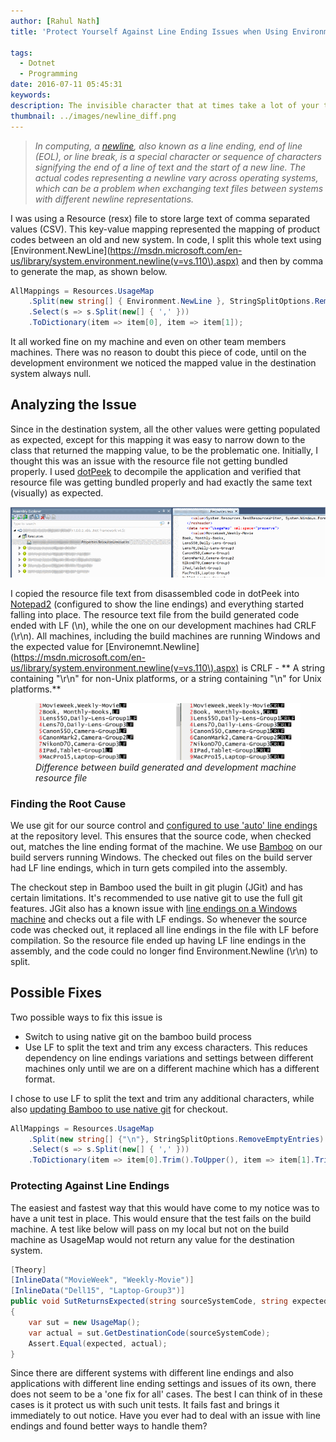 ```yaml
---
author: [Rahul Nath]
title: 'Protect Yourself Against Line Ending Issues when Using Environment.Newline to Split Text'

tags:
  - Dotnet
  - Programming
date: 2016-07-11 05:45:31
keywords:
description: The invisible character that at times take a lot of your time!
thumbnail: ../images/newline_diff.png
---
```


> _In computing, a [newline](https://en.wikipedia.org/wiki/Newline), also known as a line ending, end of line (EOL), or line break, is a special character or sequence of characters signifying the end of a line of text and the start of a new line. The actual codes representing a newline vary across operating systems, which can be a problem when exchanging text files between systems with different newline representations._

I was using a Resource (resx) file to store large text of comma separated values (CSV). This key-value mapping represented the mapping of product codes between an old and new system. In code, I split this whole text using [Environment.NewLine](https://msdn.microsoft.com/en-us/library/system.environment.newline(v=vs.110\).aspx) and then by comma to generate the map, as shown below.

```csharp
AllMappings = Resources.UsageMap
    .Split(new string[] { Environment.NewLine }, StringSplitOptions.RemoveEmptyEntries)
    .Select(s => s.Split(new[] { ',' }))
    .ToDictionary(item => item[0], item => item[1]);
```

It all worked fine on my machine and even on other team members machines. There was no reason to doubt this piece of code, until on the development environment we noticed the mapped value in the destination system always null.

## Analyzing the Issue

Since in the destination system, all the other values were getting populated as expected, except for this mapping it was easy to narrow down to the class that returned the mapping value, to be the problematic one. Initially, I thought this was an issue with the resource file not getting bundled properly. I used [dotPeek](https://www.jetbrains.com/decompiler/) to decompile the application and verified that resource file was getting bundled properly and had exactly the same text (visually) as expected.

<img src="../images/newline_dotpeek.png" alt ="Resource file disassembled in dotPeek" />

I copied the resource file text from disassembled code in dotPeek into [Notepad2](http://www.flos-freeware.ch/notepad2.html) (configured to show the line endings) and everything started falling into place. The resource text file from the build generated code ended with LF (\n), while the one on our development machines had CRLF (\r\n). All machines, including the build machines are running Windows and the expected value for [Environemnt.Newline](https://msdn.microsoft.com/en-us/library/system.environment.newline(v=vs.110\).aspx) is CRLF - ** A string containing "\r\n" for non-Unix platforms, or a string containing "\n" for Unix platforms.**

<figure>
<img src="../images/newline_diff.png" alt ="Difference between build generated and development machine resource file" />
<figcaption><em>Difference between build generated and development machine resource file</em></figcaption>
</figure>

### Finding the Root Cause

We use git for our source control and [configured to use 'auto' line endings](https://help.github.com/articles/dealing-with-line-endings/) at the repository level. This ensures that the source code, when checked out, matches the line ending format of the machine. We use [Bamboo](https://www.atlassian.com/software/bamboo) on our build servers running Windows. The checked out files on the build server had LF line endings, which in turn gets compiled into the assembly.

The checkout step in Bamboo used the built in git plugin (JGit) and has certain limitations. It's recommended to use native git to use the full git features. JGit also has a known issue with [line endings on a Windows machine](https://jira.atlassian.com/plugins/servlet/mobile#issue/BAM-9591) and checks out a file with LF endings. So whenever the source code was checked out, it replaced all line endings in the file with LF before compilation. So the resource file ended up having LF line endings in the assembly, and the code could no longer find Environment.Newline (\r\n) to split.

## Possible Fixes

Two possible ways to fix this issue is

- Switch to using native git on the bamboo build process
- Use LF to split the text and trim any excess characters. This reduces dependency on line endings variations and settings between different machines only until we are on a different machine which has a different format.

I chose to use LF to split the text and trim any additional characters, while also [updating Bamboo to use native git](https://confluence.atlassian.com/bamboo/defining-a-new-executable-capability-289277164.html) for checkout.

```csharp
AllMappings = Resources.UsageMap
    .Split(new string[] {"\n"}, StringSplitOptions.RemoveEmptyEntries)
    .Select(s => s.Split(new[] { ',' }))
    .ToDictionary(item => item[0].Trim().ToUpper(), item => item[1].Trim());
```

### Protecting Against Line Endings

The easiest and fastest way that this would have come to my notice was to have a unit test in place. This would ensure that the test fails on the build machine. A test like below will pass on my local but not on the build machine as UsageMap would not return any value for the destination system.

```csharp
[Theory]
[InlineData("MovieWeek", "Weekly-Movie")]
[InlineData("Dell15", "Laptop-Group3")]
public void SutReturnsExpected(string sourceSystemCode, string expected)
{
    var sut = new UsageMap();
    var actual = sut.GetDestinationCode(sourceSystemCode);
    Assert.Equal(expected, actual);
}
```

Since there are different systems with different line endings and also applications with different line ending settings and issues of its own, there does not seem to be a 'one fix for all' cases. The best I can think of in these cases is it protect us with such unit tests. It fails fast and brings it immediately to out notice. Have you ever had to deal with an issue with line endings and found better ways to handle them?

